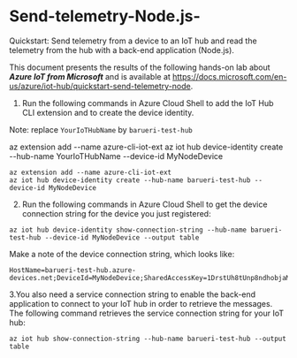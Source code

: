 # Send-telemetry-Node.js-
Quickstart: Send telemetry from a device to an IoT hub and read the telemetry from the hub with a back-end application (Node.js).   

This document presents the results of the following hands-on lab about ***Azure IoT from Microsoft*** and is available at https://docs.microsoft.com/en-us/azure/iot-hub/quickstart-send-telemetry-node.     



1. Run the following commands in Azure Cloud Shell to add the IoT Hub CLI extension and to create the device identity.

Note: replace `YourIoTHubName` by `barueri-test-hub`


az extension add --name azure-cli-iot-ext
az iot hub device-identity create --hub-name YourIoTHubName --device-id MyNodeDevice

```
az extension add --name azure-cli-iot-ext
az iot hub device-identity create --hub-name barueri-test-hub --device-id MyNodeDevice         
```


2. Run the following commands in Azure Cloud Shell to get the device connection string for the device you just registered:     

```
az iot hub device-identity show-connection-string --hub-name barueri-test-hub --device-id MyNodeDevice --output table     
```

Make a note of the device connection string, which looks like:       

```
HostName=barueri-test-hub.azure-devices.net;DeviceId=MyNodeDevice;SharedAccessKey=1DrstUh8tUnp8ndhobjaMYo4mbN4gYhm5pkdtzg2dms=
```

3.You also need a service connection string to enable the back-end application to connect to your IoT hub in order to retrieve the messages. The following command retrieves the service connection string for your IoT hub:     

```
az iot hub show-connection-string --hub-name barueri-test-hub --output table       
```

